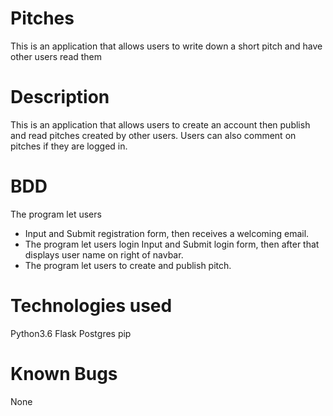 # Pitches
This is an application that allows users to write down a short pitch and have other users read them

# Description
This is an application that allows users to create an account then publish and read pitches created by other users. Users can also comment on pitches if they are logged in.

# BDD
The program let users

* Input and Submit registration form,
then  receives a welcoming email.
* The program let users login
Input and Submit login form,
then after that displays user name on right of navbar.
* The program let users to create and publish  pitch.

# Technologies used
Python3.6
Flask
Postgres
pip

# Known Bugs
None